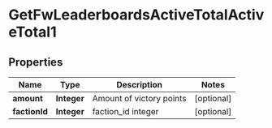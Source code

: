
# GetFwLeaderboardsActiveTotalActiveTotal1

## Properties
Name | Type | Description | Notes
------------ | ------------- | ------------- | -------------
**amount** | **Integer** | Amount of victory points |  [optional]
**factionId** | **Integer** | faction_id integer |  [optional]



